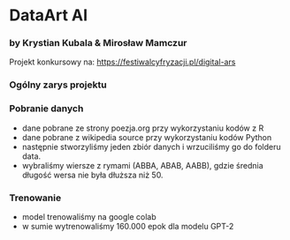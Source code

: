 # DataArt AI
### by Krystian Kubala & Mirosław Mamczur

Projekt konkursowy na: https://festiwalcyfryzacji.pl/digital-ars

### Ogólny zarys projektu

### Pobranie danych
- dane pobrane ze strony poezja.org przy wykorzystaniu kodów z R
- dane pobrane z wikipedia source przy wykorzystaniu kodów Python
- następnie stworzyliśmy jeden zbiór danych i wrzuciliśmy go do folderu data.
- wybraliśmy wiersze z rymami (ABBA, ABAB, AABB), gdzie średnia długość wersa nie była dłuższa niż 50.

### Trenowanie
- model trenowaliśmy na google colab
- w sumie wytrenowaliśmy 160.000 epok dla modelu GPT-2

